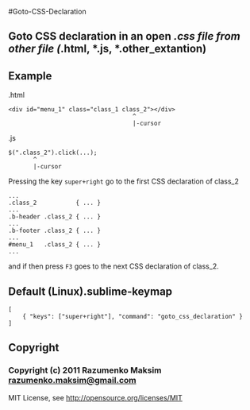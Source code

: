#Goto-CSS-Declaration

## Goto CSS declaration in an open *.css file from other file (*.html, *.js, *.other_extantion)


Example
-------
.html

    <div id="menu_1" class="class_1 class_2"></div>
                                       ^
                                       |-cursor

.js

    $(".class_2").click(...);
           ^
           |-cursor


Pressing the key `super+right` go to the first CSS declaration of class_2

    ...
    .class_2           { ... }
    ...
    .b-header .class_2 { ... }
    ...
    .b-footer .class_2 { ... }
    ...
    #menu_1   .class_2 { ... }
    ...

and if then press `F3` goes to the next CSS declaration of class_2.


Default (Linux).sublime-keymap
------------------------------
    [
        { "keys": ["super+right"], "command": "goto_css_declaration" }
    ]


Copyright
---------
### Copyright (c) 2011 Razumenko Maksim <razumenko.maksim@gmail.com>

MIT License, see http://opensource.org/licenses/MIT